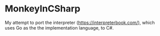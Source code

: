 # MonkeyInCSharp

My attempt to port the interpreter (https://interpreterbook.com/), which uses Go as the the implementation language, to C#. 
